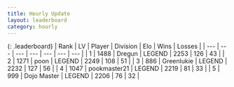 ```yaml
---
title: Hourly Update
layout: leaderboard
category: hourly
---
```


{: .leaderboard}
| Rank | LV | Player | Division | Elo | Wins | Losses |
| --- | --- | --- | --- | --- | --- | --- |
| <span data-change="0">1</span> | 1488 | <span title="ID: 337810">Dregun</span> | LEGEND | <span data-change="0">2253</span> | <span data-change="0">126</span> | <span data-change="0">43</span> |
| <span data-change="0">2</span> | 1271 | <span title="ID: 540690">poon</span> | LEGEND | <span data-change="0">2249</span> | <span data-change="0">108</span> | <span data-change="0">51</span> |
| <span data-change="0">3</span> | 886 | <span title="ID: 540">Greenlukie</span> | LEGEND | <span data-change="0">2232</span> | <span data-change="0">127</span> | <span data-change="0">56</span> |
| <span data-change="0">4</span> | 1047 | <span title="ID: 652474">pookmaster21</span> | LEGEND | <span data-change="0">2219</span> | <span data-change="0">81</span> | <span data-change="0">33</span> |
| <span data-change="1">5</span> | 999 | <span title="ID: 431504">Dojo Master</span> | LEGEND | <span data-change="0">2206</span> | <span data-change="0">76</span> | <span data-change="0">32</span> |